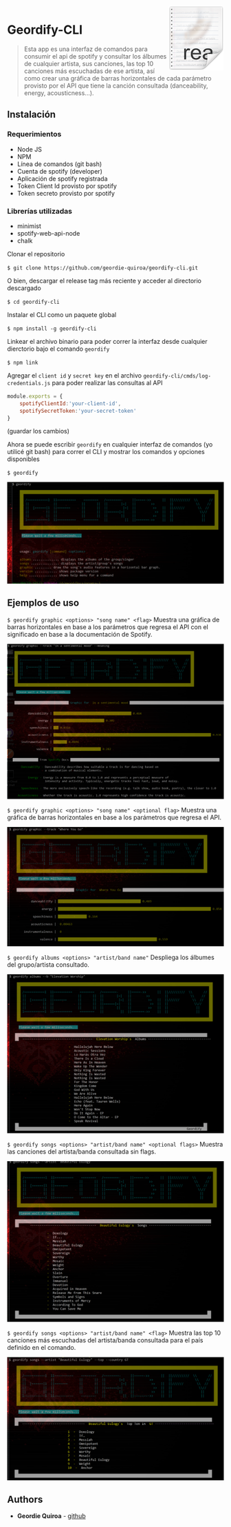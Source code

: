 <img src="icon.png" align="right" />

# Geordify-CLI

> Esta app es una interfaz de comandos para consumir el api de spotify y consultar los álbumes de cualquier artista, sus canciones, las top 10 canciones más escuchadas de ese artista, así como crear una gráfica de barras horizontales de cada parámetro provisto por el API que tiene la canción consultada (danceability, energy, acousticness...). 

## Instalación
### Requerimientos
* Node JS
* NPM
* Línea de comandos (git bash)
* Cuenta de spotify (developer)
* Aplicación de spotify registrada
* Token Client Id provisto por spotify
* Token secreto provisto por spotify 

### Librerías utilizadas
* minimist
* spotify-web-api-node
* chalk

Clonar el repositorio

`$ git clone https://github.com/geordie-quiroa/geordify-cli.git`

O bien, descargar el release tag más reciente y acceder al directorio descargado

`$ cd geordify-cli`

Instalar el CLI como un paquete global

`$ npm install -g geordify-cli`

Linkear el archivo binario para poder correr la interfaz desde cualquier dierctorio bajo el comando `geordify`

 `$ npm link`

Agregar el `client id` y `secret key` en el archivo  `geordify-cli/cmds/log-credentials.js` para poder realizar las consultas al API

```javascript
module.exports = {
    spotifyClientId:'your-client-id',
    spotifySecretToken:'your-secret-token'
}
``` 

(guardar los cambios)

Ahora se puede escribir `geordify` en cualquier interfaz de comandos (yo utilicé git bash) para correr el CLI y mostrar los comandos y opciones disponibles

`$ geordify`

![](https://github.com/geordie-quiroa/geordify-cli/blob/master/geordifyHelp.png)

## Ejemplos de uso

`$ geordify graphic <options> "song name" <flag>` Muestra una gráfica de barras horizontales en base a los parámetros que regresa el API con el significado en base a la documentación de Spotify.

![](https://github.com/geordie-quiroa/geordify-cli/blob/master/exampleGraphicWithFlag.png)

`$ geordify graphic <options> "song name" <optional flag>` Muestra una gráfica de barras horizontales en base a los parámetros que regresa el API.

![](https://github.com/geordie-quiroa/geordify-cli/blob/master/exampleGraphicNoFlag.png)

`$ geordify albums <options> "artist/band name"` Despliega los álbumes del grupo/artista consultado.

![](https://github.com/geordie-quiroa/geordify-cli/blob/master/geordifyAlbumsExample.png)

`$ geordify songs <options> "artist/band name" <optional flags>` Muestra las canciones del artista/banda consultada sin flags.

![](https://github.com/geordie-quiroa/geordify-cli/blob/master/geordifySongsNoFlags.png)

`$ geordify songs <options> "artist/band name" <flag>` Muestra las top 10 canciones más escuchadas del artista/banda consultada para el país definido en el comando.

![](https://github.com/geordie-quiroa/geordify-cli/blob/master/geordifySongsWithFlags.png)

## Authors

* **Geordie Quiroa** - [github](https://github.com/geordie-quiroa)
